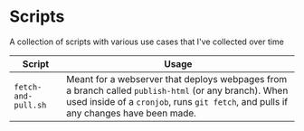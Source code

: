 # Scripts
A collection of scripts with various use cases that I've collected over time

| Script | Usage |
| ------ | ----- |
| `fetch-and-pull.sh` | Meant for a webserver that deploys webpages from a branch called `publish-html` (or any branch). When used inside of a `cronjob`, runs `git fetch`, and pulls if any changes have been made.
